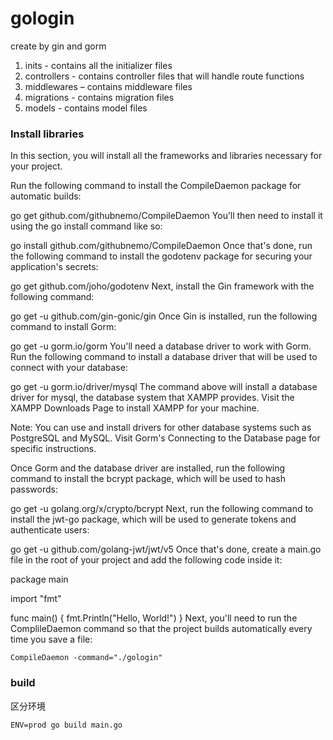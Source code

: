 # gologin
create by gin and gorm 

1. inits - contains all the initializer files 
2. controllers - contains controller files that will handle route functions 
3. middlewares – contains middleware files 
4. migrations - contains migration files 
5. models - contains model files

### Install libraries
In this section, you will install all the frameworks and libraries necessary for your project.

Run the following command to install the CompileDaemon package for automatic builds:

go get github.com/githubnemo/CompileDaemon
You’ll then need to install it using the go install command like so:

go install github.com/githubnemo/CompileDaemon
Once that's done, run the following command to install the godotenv package for securing your application's secrets:

go get github.com/joho/godotenv
Next, install the Gin framework with the following command:

go get -u github.com/gin-gonic/gin
Once Gin is installed, run the following command to install Gorm:

go get -u gorm.io/gorm
You'll need a database driver to work with Gorm. Run the following command to install a database driver that will be used to connect with your database:

go get -u gorm.io/driver/mysql
The command above will install a database driver for mysql, the database system that XAMPP provides. Visit the XAMPP Downloads Page to install XAMPP for your machine.

Note: You can use and install drivers for other database systems such as PostgreSQL and MySQL. Visit Gorm's Connecting to the Database page for specific instructions.

Once Gorm and the database driver are installed, run the following command to install the bcrypt package, which will be used to hash passwords:

go get -u golang.org/x/crypto/bcrypt
Next, run the following command to install the jwt-go package, which will be used to generate tokens and authenticate users:

go get -u github.com/golang-jwt/jwt/v5
Once that's done, create a main.go file in the root of your project and add the following code inside it:

package main

import "fmt"

func main() {
 fmt.Println("Hello, World!")
}
Next, you'll need to run the ComplileDaemon command so that the project builds automatically every time you save a file:

```
CompileDaemon -command="./gologin"
```

### build

区分环境

```shell
ENV=prod go build main.go
```